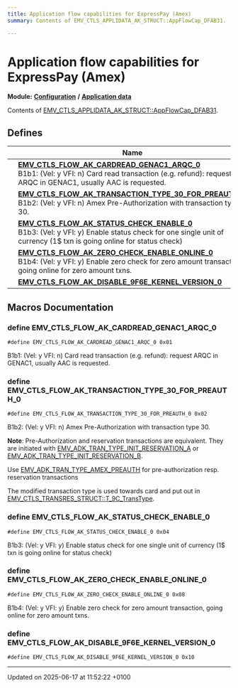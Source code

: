 ```yaml
---
title: Application flow capabilities for ExpressPay (Amex)
summary: Contents of EMV_CTLS_APPLIDATA_AK_STRUCT::AppFlowCap_DFAB31. 

---
```


# Application flow capabilities for ExpressPay (Amex)

**Module:** **[Configuration](group___a_d_k___c_o_n_f_i_g_u_r_a_t_i_o_n.md)** **/** **[Application data](group___d_e_f___c_o_n_f___a_p_p_l_i.md)**

Contents of [EMV_CTLS_APPLIDATA_AK_STRUCT::AppFlowCap_DFAB31](struct_e_m_v___c_t_l_s___a_p_p_l_i_d_a_t_a___a_k___s_t_r_u_c_t.md#variable-appflowcap-dfab31). 

## Defines

|                | Name           |
| -------------- | -------------- |
|  | **[EMV_CTLS_FLOW_AK_CARDREAD_GENAC1_ARQC_0](group___d_e_f___f_l_o_w___a_k.md#define-emv-ctls-flow-ak-cardread-genac1-arqc-0)** <br>B1b1: (Vel: y VFI: n) Card read transaction (e.g. refund): request ARQC in GENAC1, usually AAC is requested.  |
|  | **[EMV_CTLS_FLOW_AK_TRANSACTION_TYPE_30_FOR_PREAUTH_0](group___d_e_f___f_l_o_w___a_k.md#define-emv-ctls-flow-ak-transaction-type-30-for-preauth-0)** <br>B1b2: (Vel: y VFI: n) Amex Pre-Authorization with transaction type 30.  |
|  | **[EMV_CTLS_FLOW_AK_STATUS_CHECK_ENABLE_0](group___d_e_f___f_l_o_w___a_k.md#define-emv-ctls-flow-ak-status-check-enable-0)** <br>B1b3: (Vel: y VFI: y) Enable status check for one single unit of currency (1$ txn is going online for status check)  |
|  | **[EMV_CTLS_FLOW_AK_ZERO_CHECK_ENABLE_ONLINE_0](group___d_e_f___f_l_o_w___a_k.md#define-emv-ctls-flow-ak-zero-check-enable-online-0)** <br>B1b4: (Vel: y VFI: y) Enable zero check for zero amount transaction, going online for zero amount txns.  |
|  | **[EMV_CTLS_FLOW_AK_DISABLE_9F6E_KERNEL_VERSION_0](group___d_e_f___f_l_o_w___a_k.md#define-emv-ctls-flow-ak-disable-9f6e-kernel-version-0)**  |




## Macros Documentation

### define EMV_CTLS_FLOW_AK_CARDREAD_GENAC1_ARQC_0

```
#define EMV_CTLS_FLOW_AK_CARDREAD_GENAC1_ARQC_0 0x01
```

B1b1: (Vel: y VFI: n) Card read transaction (e.g. refund): request ARQC in GENAC1, usually AAC is requested. 

### define EMV_CTLS_FLOW_AK_TRANSACTION_TYPE_30_FOR_PREAUTH_0

```
#define EMV_CTLS_FLOW_AK_TRANSACTION_TYPE_30_FOR_PREAUTH_0 0x02
```

B1b2: (Vel: y VFI: n) Amex Pre-Authorization with transaction type 30. 

**Note**: Pre-Authorization and reservation transactions are equivalent. They are initiated with [EMV_ADK_TRAN_TYPE_INIT_RESERVATION_A](group___t_r_a_n_s___t_y_p_e_s.md#define-emv-adk-tran-type-init-reservation-a) or [EMV_ADK_TRAN_TYPE_INIT_RESERVATION_B](group___t_r_a_n_s___t_y_p_e_s.md#define-emv-adk-tran-type-init-reservation-b). 



 Use [EMV_ADK_TRAN_TYPE_AMEX_PREAUTH](group___t_r_a_n_s___t_y_p_e_s.md#define-emv-adk-tran-type-amex-preauth) for pre-authorization resp. reservation transactions 

 The modified transaction type is used towards card and put out in [EMV_CTLS_TRANSRES_STRUCT::T_9C_TransType](struct_e_m_v___c_t_l_s___t_r_a_n_s_r_e_s___s_t_r_u_c_t.md#variable-t-9c-transtype). 


### define EMV_CTLS_FLOW_AK_STATUS_CHECK_ENABLE_0

```
#define EMV_CTLS_FLOW_AK_STATUS_CHECK_ENABLE_0 0x04
```

B1b3: (Vel: y VFI: y) Enable status check for one single unit of currency (1$ txn is going online for status check) 

### define EMV_CTLS_FLOW_AK_ZERO_CHECK_ENABLE_ONLINE_0

```
#define EMV_CTLS_FLOW_AK_ZERO_CHECK_ENABLE_ONLINE_0 0x08
```

B1b4: (Vel: y VFI: y) Enable zero check for zero amount transaction, going online for zero amount txns. 

### define EMV_CTLS_FLOW_AK_DISABLE_9F6E_KERNEL_VERSION_0

```
#define EMV_CTLS_FLOW_AK_DISABLE_9F6E_KERNEL_VERSION_0 0x10
```




-------------------------------

Updated on 2025-06-17 at 11:52:22 +0100